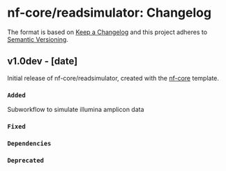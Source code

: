 # nf-core/readsimulator: Changelog

The format is based on [Keep a Changelog](https://keepachangelog.com/en/1.0.0/)
and this project adheres to [Semantic Versioning](https://semver.org/spec/v2.0.0.html).

## v1.0dev - [date]

Initial release of nf-core/readsimulator, created with the [nf-core](https://nf-co.re/) template.

### `Added`
Subworkflow to simulate illumina amplicon data

### `Fixed`

### `Dependencies`

### `Deprecated`
